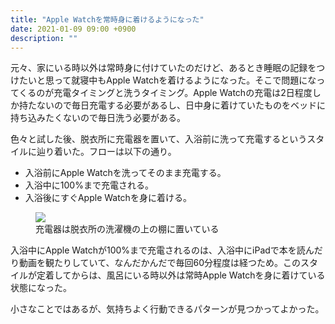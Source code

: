```yaml
---
title: "Apple Watchを常時身に着けるようになった"
date: 2021-01-09 09:00 +0900
description: ""
---
```


元々、家にいる時以外は常時身に付けていたのだけど、あるとき睡眠の記録をつけたいと思って就寝中もApple Watchを着けるようになった。そこで問題になってくるのが充電タイミングと洗うタイミング。Apple Watchの充電は2日程度しか持たないので毎日充電する必要があるし、日中身に着けていたものをベッドに持ち込みたくないので毎日洗う必要がある。

色々と試した後、脱衣所に充電器を置いて、入浴前に洗って充電するというスタイルに辿り着いた。フローは以下の通り。

- 入浴前にApple Watchを洗ってそのまま充電する。
- 入浴中に100%まで充電される。
- 入浴後にすぐApple Watchを身に着ける。

<figure>
    <img src="https://imgur.com/99VEOQZ.jpg">
    <figcaption>充電器は脱衣所の洗濯機の上の棚に置いている</figcaption>
</figure>

入浴中にApple Watchが100%まで充電されるのは、入浴中にiPadで本を読んだり動画を観たりしていて、なんだかんだで毎回60分程度は経つため。このスタイルが定着してからは、風呂にいる時以外は常時Apple Watchを身に着けている状態になった。

小さなことではあるが、気持ちよく行動できるパターンが見つかってよかった。

